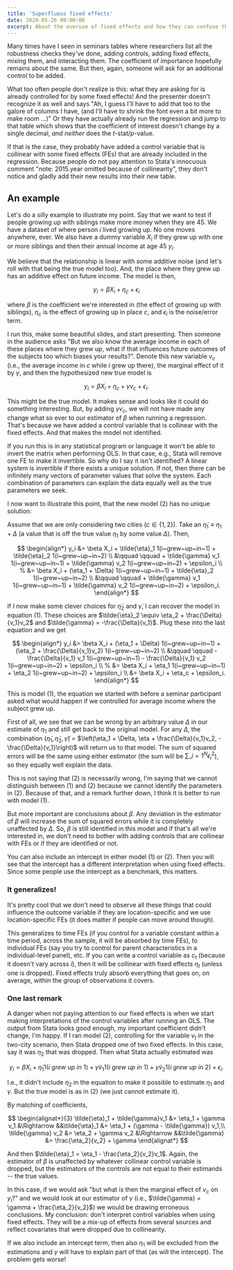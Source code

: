 ```yaml
---
title: 'Superfluous fixed effects'
date: 2020-05-26 00:00:00
excerpt: About the overuse of fixed effects and how they can confuse the interpretation of.
---
```


Many times have I seen in seminars tables where researchers list all the robustness checks they've done, adding controls, adding fixed effects, mixing them, and interacting them. The coefficient of importance hopefully remains about the same. But then, again, someone will ask for an additional control to be added.

What too often people don't realize is this: what they are asking for is already controlled for by some fixed effects! And the presenter doesn't recognize it as well and says "Ah, I guess I'll have to add that too to the galore of columns I have, (and I'll have to shrink the font even a bit more to make room ...)" Or they have actually already run the regression and jump to that table which shows that the coefficient of interest doesn't change by a single decimal, *and neither* does the $t$-stat/$p$-value.

If that is the case, they probably have added a control variable that is collinear with some fixed effects (FEs) that are already included in the regression. Because people do not pay attention to Stata's innocuous comment "note: 2015.year omitted because of collinearity", they don't notice and gladly add their new results into their new table.

## An example
Let's do a silly example to illustrate my point. Say that we want to test if people growing up with siblings make more money when they are 45. We have a dataset of where person $i$ lived growing up. No one moves anywhere, ever. We also have a dummy variable $X_i$ if they grew up with one or more siblings and then their annual income at age 45 $y_i$.

We believe that the relationship is linear with some additive noise (and let's roll with that being the true model too). And, the place where they grew up has an additive effect on future income. The model is then,

$$
\begin{equation}
y_i = \beta X_i + \eta_{c} + \epsilon_i
\end{equation}
$$

where $\beta$ is the coefficient we're interested in (the effect of growing up with siblings), $\eta_{c}$ is the effect of growing up in place $c$, and $\epsilon_i$ is the noise/error term.

I run this, make some beautiful slides, and start presenting. Then someone in the audience asks "But we also know the average income in each of these places where they grew up, what if that influences future outcomes of the subjects too which biases your results?". Denote this new variable $v_c$ (i.e., the average income in $c$ while $i$ grew up there), the marginal effect of it by $\gamma$, and then the hypothesized new true model is

$$
\begin{equation}
y_i = \beta X_i + \eta_{c} + \gamma v_c + \epsilon_i.
\end{equation}
$$

This might be the true model. It makes sense and looks like it could do something interesting. But, by adding $\gamma v_c$, we will not have made any change what so ever to our estimator of $\beta$ when running a regression. That's because we have added a control variable that is collinear with the fixed effects. And that makes the model not identified.

If you run this is in any statistical program or language it won't be able to invert the matrix when performing OLS. In that case, e.g., Stata will remove one FE to make it invertible. So why do I say it isn't identified? A linear system is invertible if there exists a unique solution. If not, then there can be infinitely many vectors of parameter values that solve the system. Each combination of parameters can explain the data equally well as the true parameters we seek.

I now want to illustrate this point, that the new model (2) has no unique solution:

Assume that we are only considering two cities ($c \in \{1, 2\}$). Take an $\tilde{\eta}_1 \equiv \eta_1 + \Delta$ (a value that is off the true value $\eta_1$ by some value $\Delta$). Then,

$$
\begin{align*}
y_i &= \beta X_i + \tilde{\eta}_1 1(i~grew~up~in~1) + \tilde{\eta}_2 1(i~grew~up~in~2) \\
&\qquad \qquad + \tilde{\gamma} v_1 1(i~grew~up~in~1) + \tilde{\gamma} v_2 1(i~grew~up~in~2) + \epsilon_i \\
%
&= \beta X_i + (\eta_1 + \Delta) 1(i~grew~up~in~1) + \tilde{\eta}_2 1(i~grew~up~in~2) \\
&\qquad \qquad + \tilde{\gamma} v_1 1(i~grew~up~in~1) + \tilde{\gamma} v_2 1(i~grew~up~in~2) + \epsilon_i.
\end{align*}
$$

If I now make some clever choices for $\tilde{\eta}_2$ and $\tilde{\gamma}$, I can recover the model in equation (1). These choices are $\tilde{\eta}_2 \equiv \eta_2 + \frac{\Delta}{v_1}v_2$ and $\tilde{\gamma} = -\frac{\Delta}{v_1}$. Plug these into the last equation and we get

$$
\begin{align*}
y_i &= \beta X_i + (\eta_1 + \Delta) 1(i~grew~up~in~1) + (\eta_2 + \frac{\Delta}{v_1}v_2) 1(i~grew~up~in~2) \\
&\qquad \qquad - \frac{\Delta}{v_1} v_1 1(i~grew~up~in~1) - \frac{\Delta}{v_1} v_2 1(i~grew~up~in~2) + \epsilon_i \\
%
&= \beta X_i + \eta_1 1(i~grew~up~in~1) + \eta_2 1(i~grew~up~in~2) + \epsilon_i \\
&= \beta X_i + \eta_c + \epsilon_i.
\end{align*}
$$

This is model (1), the equation we started with before a seminar participant asked what would happen if we controlled for average income where the subject grew up.

First of all, we see that we can be wrong by an arbitrary value $\Delta$ in our estimate of $\eta_1$ and still get back to the original model. For any $\Delta$, the combination $\left(\tilde{\eta}_1, \tilde{\eta}_2, \tilde{\gamma}\right)$ = $\left(\eta_1 + \Delta, \eta + \frac{\Delta}{v_1}v_2, -\frac{\Delta}{v_1}\right)$ will return us to that model. The sum of squared errors will be the same using either estimator (the sum will be $\sum\_{i=1}^N \epsilon_i^2$), so they equally well explain the data.

This is not saying that (2) is necessarily wrong, I'm saying that we cannot distinguish between (1) and (2) because we cannot identify the parameters in (2). Because of that, and a remark further down, I think it is better to run with model (1).

But more important are conclusions about $\beta$. Any deviation in the estimator of $\beta$ will increase the sum of squared errors while it is completely unaffected by $\Delta$. So, $\beta$ is still identified in this model and if that's all we're interested in, we don't need to bother with adding controls that are collinear with FEs or if they are identified or not.

You can also include an intercept in either model (1) or (2). Then you will see that the intercept has a different interpretation when using fixed effects. Since some people use the intercept as a benchmark, this matters.

### It generalizes!
It's pretty cool that we don't need to observe all these things that could influence the outcome variable if they are location-specific and we use location-specific FEs (it does matter if people can move around though).

This generalizes to time FEs (if you control for a variable constant within a time period, across the sample, it will be absorbed by time FEs), to individual FEs (say you try to control for parent characteristics in a individual-level panel), etc. If you can write a control variable as $c_t$ (because it doesn't vary across $i$), then it will be collinear with fixed effects $\eta_t$ (unless one is dropped). Fixed effects truly absorb everything that goes on, on average, within the group of observations it covers.

### One last remark
A danger when not paying attention to our fixed effects is when we start making interpretations of the control variables after running an OLS. The output from Stata looks good enough, my important coefficient didn't change, I'm happy. If I ran model (2), controlling for the variable $v_t$ in the two-city scenario, then Stata dropped one of two fixed effects. In this case, say it was $\eta_2$ that was dropped. Then what Stata actually estimated was

$$
\begin{equation}
y_i = \beta X_i + \tilde{\eta}_1 1(i~grew~up~in~1) + \tilde{\gamma} v_1 1(i~grew~up~in~1) + \tilde{\gamma} v_2 1(i~grew~up~in~2) + \epsilon_i.
\end{equation}
$$

I.e., it didn't include $\eta_2$ in the equation to make it possible to estimate $\eta_1$ and $\gamma$. But the true model is as in (2) (we just cannot estimate it).

By matching of coefficients,

$$
\begin{alignat*}{3}
\tilde{\eta}_1 + \tilde{\gamma}v_1 &= \eta_1 + \gamma v_1 &\Rightarrow &&\tilde{\eta}_1 &= \eta_1 + (\gamma - \tilde{\gamma}) v_1,\\
\tilde{\gamma} v_2 &= \eta_2 + \gamma v_2 &\Rightarrow &&\tilde{\gamma} &= \frac{\eta_2}{v_2} + \gamma
\end{alignat*}
$$

And then $\tilde{\eta}_1 = \eta_1 - \frac{\eta_2}{v_2}v_1$. Again, the estimator of $\beta$ is unaffected by whatever collinear control variable is dropped, but the estimators of the controls are not equal to their estimands -- the true values.

In this case, if we would ask "but what is then the marginal effect of $v_c$ on $y_i$?" and we would look at our estimator of $\gamma$ (i.e., $\tilde{\gamma} = \gamma + \frac{\eta_2}{v_2}$) we would be drawing erroneous conclusions. My conclusion: don't interpret control variables when using fixed effects. They will be a mix-up of effects from several sources and reflect covariates that were dropped due to collinearity.

If we also include an intercept term, then also $\eta_1$ will be excluded from the estimations and $\gamma$ will have to explain part of that (as will the intercept). The problem gets worse!
